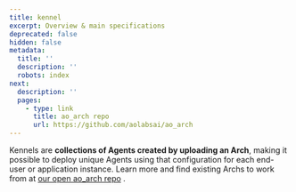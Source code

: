 ```yaml
---
title: kennel
excerpt: Overview & main specifications
deprecated: false
hidden: false
metadata:
  title: ''
  description: ''
  robots: index
next:
  description: ''
  pages:
    - type: link
      title: ao_arch repo
      url: https://github.com/aolabsai/ao_arch
---
```

Kennels are **collections of Agents created by uploading an Arch**, making it possible to deploy unique Agents using that configuration for each end-user or application instance. Learn more and find existing Archs to work from at [our open ao\_arch repo](https://github.com/aolabsai/ao_arch) .
